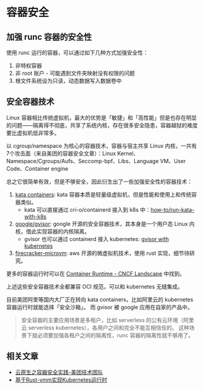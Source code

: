 # 容器安全


## 加强 runc 容器的安全性

使用 runc 运行的容器，可以通过如下几种方式加强安全性：

1. 非特权容器
1. 非 root 账户 - 可能遇到文件夹映射没有权限的问题
1. 根文件系统设为只读，动态数据写入数据卷中

## 安全容器技术

Linux 容器相比传统虚拟机，最大的优势是「敏捷」和「高性能」但是也存在明显的问题——隔离得不彻底，共享了系统内核，存在很多安全隐患，容器越狱的难度要比虚拟机低非常多。

以 cgroup/namespace 为核心的容器技术，容器与宿主共享 Linux 内核，一共有7个攻击面（来自美团的容器安全文章）：Linux Kernel、Namespace/Cgroups/Aufs、Seccomp-bpf、Libs、Language VM、User Code、Container engine

总之它很简单有效，但是不够安全，因此衍生出了一些加强安全性的容器技术：

1. [kata containers](https://github.com/kata-containers/kata-containers): kata 容器本质是轻量级虚拟机，但是性能和使用上和传统容器类似。
    - kata 可以直接通过 cri-o/containerd 接入到 k8s 中：[how-to/run-kata-with-k8s](https://github.com/kata-containers/documentation/blob/master/how-to/run-kata-with-k8s.md)
1. [google/gvisor](https://github.com/google/gvisor): google 开源的安全容器技术，其本身是一个用户态 Linux 内核，借此实现容器的内核隔离。
    - gvisor 也可以通过 containerd 接入 kubernetes: [gvisor with kubernetes](https://github.com/google/gvisor/blob/master/g3doc/user_guide/quick_start/kubernetes.md)
2. [firecracker-microvm](https://github.com/firecracker-microvm/firecracker): aws 开源的微虚拟机技术，使用 rust 实现，细节待研究。

更多的容器运行时可以在 [Container Runtime - CNCF Landscape](https://landscape.cncf.io/category=container-runtime&format=card-mode&grouping=category) 中找到。

上述这些安全容器技术全都兼容 OCI 规范，可以和 kubernetes 无缝集成。

目前美团阿里等国内大厂正在转向 kata containers，比如阿里云的 kubernetes 容器运行时就能选择「安全沙箱」。
而 gvisor 被 google 应用在自家的产品中。


>安全容器的主要应用场景是多租户，比如 serverless 的公有云环境（阿里云 serverless kubernetes），各用户之间和完全不能互相信任的。
这种场景下就必须要加强各租户之间的隔离性，runc 容器的隔离性就不够用了。

## 相关文章

- [云原生之容器安全实践-美团技术团队](https://tech.meituan.com/2020/03/12/cloud-native-security.html)
- [基于Rust-vmm实现Kubernetes运行时](https://zhuanlan.zhihu.com/p/188500726)
